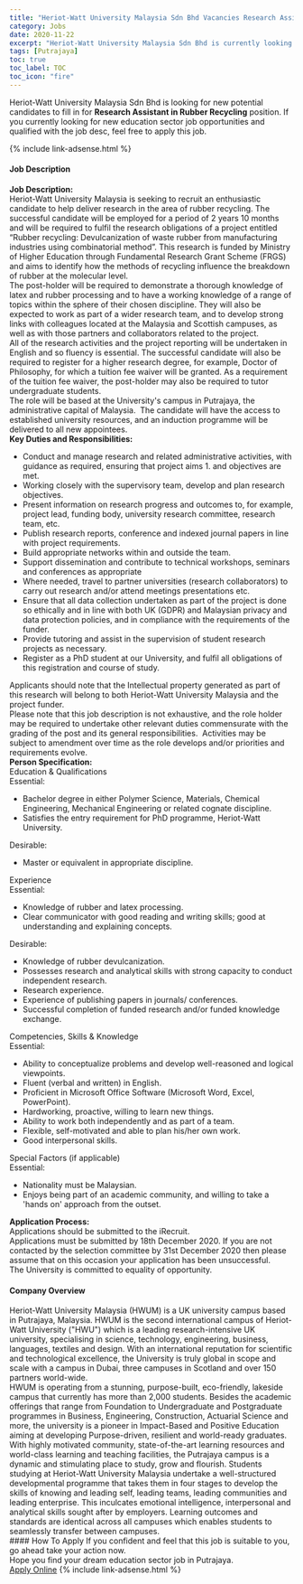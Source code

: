 ```yaml
---
title: "Heriot-Watt University Malaysia Sdn Bhd Vacancies Research Assistant in Rubber Recycling" 
category: Jobs 
date: 2020-11-22 
excerpt: "Heriot-Watt University Malaysia Sdn Bhd is currently looking for suitable person to fill in the Research Assistant in Rubber Recycling which positioned at Putrajaya" 
tags: [Putrajaya] 
toc: true 
toc_label: TOC 
toc_icon: "fire" 
--- 
```


<p>Heriot-Watt University Malaysia Sdn Bhd is looking for new potential candidates to fill in for <b>Research Assistant in Rubber Recycling</b> position. If you currently looking for new education sector job opportunities and qualified with the job desc, feel free to apply this job.
</p>{% include link-adsense.html %} 
 <div><div><div><h4>Job Description</h4></div></div><div><div><span><div><div><strong>Job Description:</strong></div><div>Heriot-Watt University Malaysia is seeking to recruit an enthusiastic candidate to help deliver research in the area of rubber recycling. The successful candidate will be employed for a period of 2 years 10 months and will be required to fulfil the research obligations of a project entitled &#8220;Rubber recycling: Devulcanization of waste rubber from manufacturing industries using combinatorial method&#8221;. This research is funded by Ministry of Higher Education through Fundamental Research Grant Scheme (FRGS) and aims to identify how the methods of recycling influence the breakdown of rubber at the molecular level.<div>The post-holder will be required to demonstrate a thorough knowledge of latex and rubber processing and to have a working knowledge of a range of topics within the sphere of their chosen discipline. They will also be expected to work as part of a wider research team, and to develop strong links with colleagues located at the Malaysia and Scottish campuses, as well as with those partners and collaborators related to the project.&#160;</div><div>All of the research activities and the project reporting will be undertaken in English and so fluency is essential. The successful candidate will also be required to register for a higher research degree, for example, Doctor of Philosophy, for which a tuition fee waiver will be granted. As a requirement of the tuition fee waiver, the post-holder may also be required to tutor undergraduate students.</div><div>The role will be based at the University's campus in Putrajaya, the administrative capital of Malaysia.&#160; The candidate will have the access to established university resources, and an induction programme will be delivered to all new appointees.</div><div><strong>Key Duties and Responsibilities:</strong></div><div><ul><li>Conduct and manage research and related administrative activities, with guidance as required, ensuring that project aims 1. and objectives are met.</li><li>Working closely with the supervisory team, develop and plan research objectives.</li><li>Present information on research progress and outcomes to, for example, project lead, funding body, university research committee, research team, etc.</li><li>Publish research reports, conference and indexed journal papers in line with project requirements.</li><li>Build appropriate networks within and outside the team.</li><li>Support dissemination and contribute to technical workshops, seminars and conferences as appropriate</li><li>Where needed, travel to partner universities (research collaborators) to carry out research and/or attend meetings presentations etc.</li><li>Ensure that all data collection undertaken as part of the project is done so ethically and in line with both UK (GDPR) and Malaysian privacy and data protection policies, and in compliance with the requirements of the funder.</li><li>Provide tutoring and assist in the supervision of student research projects as necessary.</li><li>Register as a PhD student at our University, and fulfil all obligations of this registration and course of study.</li></ul><div>Applicants should note that the Intellectual property generated as part of this research will belong to both Heriot-Watt University Malaysia and the project funder.</div><div>Please note that this job description is not exhaustive, and the role holder may be required to undertake other relevant duties commensurate with the grading of the post and its general responsibilities.&#160; Activities may be subject to amendment over time as the role develops and/or priorities and requirements evolve.</div><div><strong>Person Specification:</strong></div><div>Education &amp; Qualifications</div><div>Essential:</div><div><ul><li>Bachelor degree in either Polymer Science, Materials, Chemical Engineering, Mechanical Engineering or related cognate discipline.</li><li>Satisfies the entry requirement for PhD programme, Heriot-Watt University.</li></ul></div><div>Desirable:</div><ul><li>Master or equivalent in appropriate discipline.</li></ul><div>Experience</div><div>Essential:</div><div><ul><li>Knowledge of rubber and latex processing.</li><li>Clear communicator with good reading and writing skills; good at understanding and explaining concepts.</li></ul><div>Desirable:</div><div><ul><li>Knowledge of rubber devulcanization.</li><li>Possesses research and analytical skills with strong capacity to conduct independent research.</li><li>Research experience.</li><li>Experience of publishing papers in journals/ conferences.</li><li>Successful completion of funded research and/or funded knowledge exchange.</li></ul></div></div><div>Competencies, Skills &amp; Knowledge</div><div>Essential:</div><div><ul><li>Ability to conceptualize problems and develop well-reasoned and logical viewpoints.</li><li>Fluent (verbal and written) in English.</li><li>Proficient in Microsoft Office Software (Microsoft Word, Excel, PowerPoint).</li><li>Hardworking, proactive, willing to learn new things.</li><li>Ability to work both independently and as part of a team.</li><li>Flexible, self-motivated and able to plan his/her own work.</li><li>Good interpersonal skills.</li></ul></div><div>Special Factors (if applicable)</div><div>Essential:</div><div><ul><li>Nationality must be Malaysian.</li><li>Enjoys being part of an academic community, and willing to take a 'hands on' approach from the outset.</li></ul></div></div></div><div><strong>Application Process:</strong></div><div><div>Applications should be submitted to the iRecruit.&#160;</div><div>Applications must be submitted by 18th December 2020. If you are not contacted by the selection committee by 31st December 2020 then please assume that on this occasion your application has been unsuccessful.</div>The University is committed to equality of opportunity.</div></div></span></div></div></div> 
<div><div><div><h4>Company Overview</h4></div></div><div><div><span><div><div>
	Heriot-Watt University Malaysia (HWUM) is a UK university campus based in Putrajaya, Malaysia. HWUM is the second international campus of Heriot-Watt University ("HWU") which is a leading research-intensive UK university, specialising in science, technology, engineering, business, languages, textiles and design. With an international reputation for scientific and technological excellence, the University is truly global in scope and scale with a campus in Dubai, three campuses in Scotland and over 150 partners world-wide.</div>
<div>
	HWUM is operating from a stunning, purpose-built, eco-friendly, lakeside campus that currently has more than 2,000 students. Besides the academic offerings that range from Foundation to Undergraduate and Postgraduate programmes in Business, Engineering, Construction, Actuarial Science and more, the university is a pioneer in Impact-Based and Positive Education aiming at developing Purpose-driven, resilient and world-ready graduates.</div>
<div>
	With highly motivated community, state-of-the-art learning resources and world-class learning and teaching facilities, the Putrajaya campus is a dynamic and stimulating place to study, grow and flourish. Students studying at Heriot-Watt University Malaysia undertake a well-structured developmental programme that takes them in four stages to develop the skills of knowing and leading self, leading teams, leading communities and leading enterprise. This inculcates emotional intelligence, interpersonal and analytical skills sought after by employers. Learning outcomes and standards are identical across all campuses which enables students to seamlessly transfer between campuses.</div></div></span></div></div></div> 
#### How To Apply 
If you confident and feel that this job is suitable to you, go ahead take your action now. <br/> 
Hope you find your dream education sector job in Putrajaya. <br/> 
<a href="https://www.jobstreet.com.my/en/job/research-assistant-in-rubber-recycling-4428797?jobId=jobstreet-my-job-4428797&sectionRank=1&token=0~60e85fd2-ffe7-4b1b-b6cd-af9476b42186&fr=SRP%20View%20In%20New%20Ta" class="btn btn--info" target="_blank" rel="nofollow noopenner">Apply Online</a> 
{% include link-adsense.html %} 